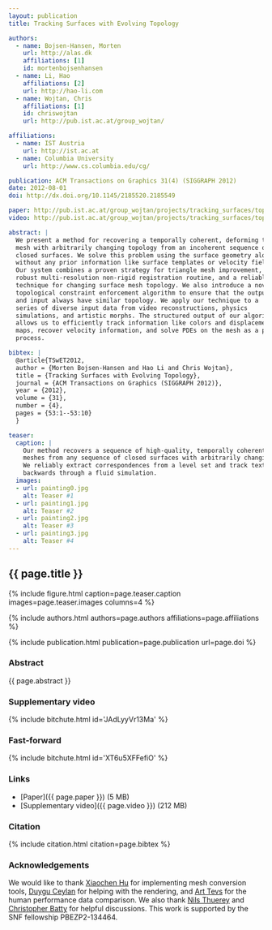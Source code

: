 ```yaml
---
layout: publication
title: Tracking Surfaces with Evolving Topology

authors:
  - name: Bojsen-Hansen, Morten
    url: http://alas.dk
    affiliations: [1]
    id: mortenbojsenhansen
  - name: Li, Hao
    affiliations: [2]
    url: http://hao-li.com
  - name: Wojtan, Chris
    affiliations: [1]
    id: chriswojtan
    url: http://pub.ist.ac.at/group_wojtan/

affiliations:
  - name: IST Austria
    url: http://ist.ac.at
  - name: Columbia University
    url: http://www.cs.columbia.edu/cg/

publication: ACM Transactions on Graphics 31(4) (SIGGRAPH 2012)
date: 2012-08-01
doi: http://dx.doi.org/10.1145/2185520.2185549

paper: http://pub.ist.ac.at/group_wojtan/projects/tracking_surfaces/topoReg_web.pdf
video: http://pub.ist.ac.at/group_wojtan/projects/tracking_surfaces/topoReg_final_med.mp4

abstract: |
  We present a method for recovering a temporally coherent, deforming triangle
  mesh with arbitrarily changing topology from an incoherent sequence of static
  closed surfaces. We solve this problem using the surface geometry alone,
  without any prior information like surface templates or velocity fields.
  Our system combines a proven strategy for triangle mesh improvement, a
  robust multi-resolution non-rigid registration routine, and a reliable
  technique for changing surface mesh topology. We also introduce a novel
  topological constraint enforcement algorithm to ensure that the output
  and input always have similar topology. We apply our technique to a
  series of diverse input data from video reconstructions, physics
  simulations, and artistic morphs. The structured output of our algorithm
  allows us to efficiently track information like colors and displacement
  maps, recover velocity information, and solve PDEs on the mesh as a post
  process.

bibtex: |
  @article{TSwET2012,
  author = {Morten Bojsen-Hansen and Hao Li and Chris Wojtan},
  title = {Tracking Surfaces with Evolving Topology},
  journal = {ACM Transactions on Graphics (SIGGRAPH 2012)},
  year = {2012},
  volume = {31},
  number = {4},
  pages = {53:1--53:10}
  }

teaser:
  caption: |
    Our method recovers a sequence of high-quality, temporally coherent triangle
    meshes from any sequence of closed surfaces with arbitrarily changing topology.
    We reliably extract correspondences from a level set and track textures
    backwards through a fluid simulation.
  images:
  - url: painting0.jpg
    alt: Teaser #1
  - url: painting1.jpg
    alt: Teaser #2
  - url: painting2.jpg
    alt: Teaser #3
  - url: painting3.jpg
    alt: Teaser #4
---
```


## {{ page.title }}

{% include figure.html caption=page.teaser.caption images=page.teaser.images columns=4 %}

{% include authors.html authors=page.authors affiliations=page.affiliations %}

{% include publication.html publication=page.publication url=page.doi %}

### Abstract

{{ page.abstract }}

### Supplementary video

{% include bitchute.html id='JAdLyyVr13Ma' %}

### Fast-forward

{% include bitchute.html id='XT6u5XFFefiO' %}

### Links

* [Paper]({{ page.paper }}) (5 MB)
* [Supplementary video]({{ page.video }}) (212 MB)

### Citation

{% include citation.html citation=page.bibtex %}

### Acknowledgements

We would like to thank [Xiaochen
Hu](http://www.linkedin.com/pub/xiaochen-hu/22/678/7a) for implementing mesh
conversion tools, [Duygu Ceylan](http://duygu-ceylan.com) for helping with the
rendering, and [Art Tevs](http://www.tevs.eu) for the human performance data
comparison. We also thank [Nils Thuerey](http://www.ntoken.com/) and
[Christopher Batty](https://cs.uwaterloo.ca/~c2batty/) for helpful discussions.
This work is supported by the SNF fellowship PBEZP2-134464.
